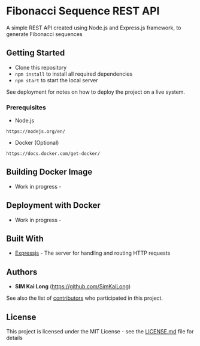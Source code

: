 # Fibonacci Sequence REST API

A simple REST API created using Node.js and Express.js framework, to generate Fibonacci sequences

## Getting Started

- Clone this repository
- `npm install` to install all required dependencies
- `npm start` to start the local server

See deployment for notes on how to deploy the project on a live system.

### Prerequisites

- Node.js
```
https://nodejs.org/en/
```

- Docker (Optional)
```
https://docs.docker.com/get-docker/
```

## Building Docker Image

- Work in progress -

## Deployment with Docker

- Work in progress -

## Built With

- [Expressjs](https://github.com/expressjs/express) - The server for handling and routing HTTP requests

## Authors

* **SIM Kai Long** (https://github.com/SimKaiLong)

See also the list of [contributors](https://github.com/your/project/contributors) who participated in this project.

## License

This project is licensed under the MIT License - see the [LICENSE.md](LICENSE.md) file for details
